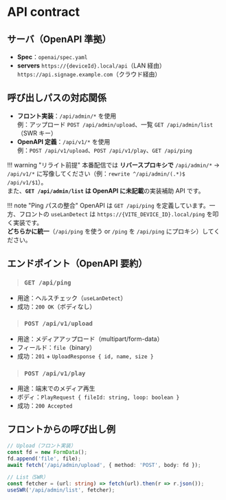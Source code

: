 # API contract

## **サーバ（OpenAPI 準拠）**

- **Spec**：`openai/spec.yaml`
- **servers**
  `https://{deviceId}.local/api`（LAN 経由）
  `https://api.signage.example.com`（クラウド経由）

## **呼び出しパスの対応関係**

- **フロント実装**：`/api/admin/*` を使用  
  例：アップロード `POST /api/admin/upload`、一覧 `GET /api/admin/list`（SWR キー）
- **OpenAPI 定義**：`/api/v1/*` を使用  
  例：`POST /api/v1/upload`、`POST /api/v1/play`、`GET /api/ping`

!!! warning "リライト前提"
    本番配信では **リバースプロキシで** `/api/admin/*` → `/api/v1/*` に写像してください（例：`rewrite ^/api/admin/(.*)$ /api/v1/$1`）。  
    また、**`GET /api/admin/list` は OpenAPI に未記載**の実装補助 API です。

!!! note "Ping パスの整合"
    OpenAPI は `GET /api/ping` を定義しています。一方、フロントの `useLanDetect` は `https://{VITE_DEVICE_ID}.local/ping` を叩く実装です。  
    **どちらかに統一**（`/api/ping` を使う or `/ping` を `/api/ping` にプロキシ）してください。

## **エンドポイント（OpenAPI 要約）**

> ### **`GET /api/ping`**

- 用途：ヘルスチェック（`useLanDetect`）
- 成功：`200 OK`（ボディなし）

> ### **`POST /api/v1/upload`**

- 用途：メディアアップロード（multipart/form-data）
- フィールド：`file`（binary）
- 成功：`201` + `UploadResponse { id, name, size }`

> ### **`POST /api/v1/play`**

- 用途：端末でのメディア再生
- ボディ：`PlayRequest { fileId: string, loop: boolean }`
- 成功：`200 Accepted`

## **フロントからの呼び出し例**

```ts
// Upload（フロント実装）
const fd = new FormData();
fd.append('file', file);
await fetch('/api/admin/upload', { method: 'POST', body: fd });

// List（SWR）
const fetcher = (url: string) => fetch(url).then(r => r.json());
useSWR('/api/admin/list', fetcher);
```
